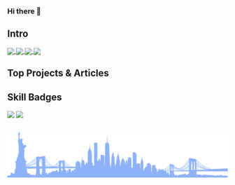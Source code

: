 ### Hi there 👋

## Intro

<div>
	<a href="https://twitter.com/MichaelRooplall" target="_blank">
		<img align="center" src="https://img.shields.io/badge/Twitter-%231DA1F2.svg?style=for-the-badge&logo=Twitter&logoColor=white"/>
	</a>
	<a href="https://www.linkedin.com/in/michael-rooplall/" target="_blank">
		<img align="center" src="https://img.shields.io/badge/linkedin-%230077B5.svg?style=for-the-badge&logo=linkedin&logoColor=white"/>
	</a>
	<a href="https://medium.com/@michaelrooplall" target="_blank">
		<img align="center" src="https://img.shields.io/badge/Medium-12100E?style=for-the-badge&logo=medium&logoColor=white"/>
	</a>
	<a href="https://www.buymeacoffee.com/michaelrooplall" target="_blank">
		<img align="center" src="https://img.shields.io/badge/Buy%20Me%20a%20Coffee-ffdd00?style=for-the-badge&logo=buy-me-a-coffee&logoColor=black"/>
	</a>
</div>

## Top Projects & Articles

## Skill Badges

<div>
	<img align="center" src="https://github-readme-stats.vercel.app/api?username=developerblue&count_private=true&show_icons=true&theme=tokyonight&border_color=#6d6e75" width="49.725%" />
	<img align="center" src="https://github-readme-streak-stats.herokuapp.com/?user=developerblue&theme=tokyonight" width="49.725%"/>
</div>
<br>

![Wide vector art of the NYC Skyline](https://github.com/DeveloperBlue/DeveloperBlue/blob/main/footer.png?raw=true)
